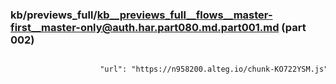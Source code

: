 ### kb/previews_full/kb__previews_full__flows__master-first__master-only@auth.har.part080.md.part001.md (part 002)

```md

                    "url": "https://n958200.alteg.io/chunk-KO722YSM.js",
                  
```

```
